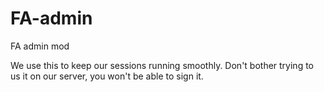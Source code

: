 # FA-admin
FA admin mod

We use this to keep our sessions running smoothly. Don't bother trying to us it on our server, you won't be able to sign it.
